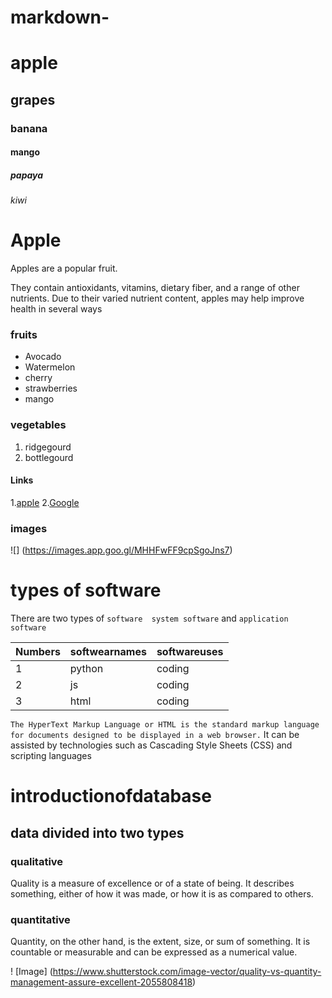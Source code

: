 # markdown-
# apple 
## grapes
### banana
#### mango
##### papaya
###### kiwi

# Apple 
Apples are a popular fruit.

They contain antioxidants, vitamins, dietary fiber, and a range of other nutrients. Due to their varied nutrient content, apples may help improve health in several ways

### fruits
- Avocado
- Watermelon
- cherry 
- strawberries
- mango

### vegetables
1. ridgegourd
2. bottlegourd

#### Links
1.[apple](http://www.apple.com)
2.[Google](http://www.google.com)

### images
![] (https://images.app.goo.gl/MHHFwFF9cpSgoJns7)


# types of software

There are two types of `software 
system software` and `application software`

Numbers | softwearnames | softwareuses |
|---   | ---           |  ---          |
|1     |    python     |   coding      |
|2     |    js         |   coding      |
|3     |    html       |   coding      |
  
`The HyperText Markup Language or HTML is the standard
 markup language for documents designed to be displayed in a web browser.`
 It can be assisted by technologies such as
 Cascading Style Sheets (CSS) and scripting languages 
 

# introductionofdatabase
## data divided into two types

### qualitative
Quality is a measure of excellence or of a state of being. 
It describes something, either of how it was made, or how it is as compared to others.

### quantitative
Quantity, on the other hand, is the extent, size, or sum of something. 
It is countable or measurable and can be expressed as a numerical value.

! [Image] (https://www.shutterstock.com/image-vector/quality-vs-quantity-management-assure-excellent-2055808418)



